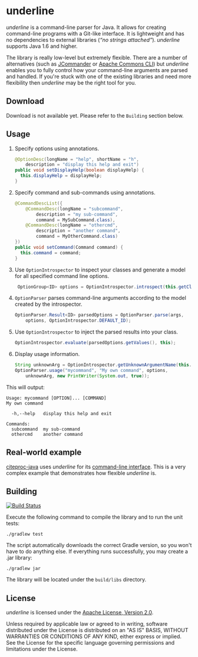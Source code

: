 underline
=========

_underline_ is a command-line parser for Java. It allows for creating
command-line programs with a Git-like interface. It is lightweight and
has no dependencies to external libraries (*&ldquo;no strings attached&rdquo;*).
_underline_ supports Java 1.6 and higher.

The library is really low-level but
extremely flexible. There are a number of alternatives (such as
[JCommander](http://jcommander.org/) or
[Apache Commons CLI](http://commons.apache.org/proper/commons-cli/)) but
_underline_ enables you to fully control how your command-line arguments are
parsed and handled. If you're stuck with one of the existing libraries and
need more flexibility then _underline_ may be the right tool for you.

Download
--------

Download is not available yet. Please refer to the `Building` section below.

Usage
-----

1. Specify options using annotations.

    ```java
    @OptionDesc(longName = "help", shortName = "h",
        description = "display this help and exit")
    public void setDisplayHelp(boolean displayHelp) {
      this.displayHelp = displayHelp;
    }
    ```

2. Specify command and sub-commands using annotations.

    ```java
    @CommandDescList({
        @CommandDesc(longName = "subcommand",
            description = "my sub-command",
            command = MySubCommand.class),
        @CommandDesc(longName = "othercmd",
            description = "another command",
            command = MyOtherCommand.class)
    })
    public void setCommand(Command command) {
      this.command = command;
    }
    ```

3. Use `OptionIntrospector` to inspect your classes and generate a model for all
   specified command line options.

    ```java
     OptionGroup<ID> options = OptionIntrospector.introspect(this.getClass());
    ```

4. `OptionParser` parses command-line arguments according to the model
   created by the introspector.

    ```java
    OptionParser.Result<ID> parsedOptions = OptionParser.parse(args,
        options, OptionIntrospector.DEFAULT_ID);
    ```

5. Use `OptionIntrospector` to inject the parsed results into your class.

    ```java
    OptionIntrospector.evaluate(parsedOptions.getValues(), this);
    ```

6. Display usage information.

    ```java
    String unknownArg = OptionIntrospector.getUnknownArgumentName(this.getClass());
    OptionParser.usage("mycommand", "My own command", options,
        unknownArg, new PrintWriter(System.out, true));
    ```

This will output:

    Usage: mycommand [OPTION]... [COMMAND]
    My own command

      -h,--help   display this help and exit

    Commands:
      subcommand  my sub-command
      othercmd    another command

Real-world example
------------------

[citeproc-java](http://michel-kraemer.github.io/citeproc-java/) uses _underline_
for its [command-line interface](http://michel-kraemer.github.io/citeproc-java/using/command-line-tool/).
This is a very complex example that demonstrates how flexible _underline_ is.

Building
--------

[![Build Status](https://travis-ci.org/michel-kraemer/underline.svg)](https://travis-ci.org/michel-kraemer/underline)

Execute the following command to compile the library and to run the
unit tests:

    ./gradlew test

The script automatically downloads the correct Gradle version, so you
won't have to do anything else. If everything runs successfully, you
may create a .jar library:

    ./gradlew jar

The library will be located under the `build/libs` directory.

License
-------

_underline_ is licensed under the
[Apache License, Version 2.0](http://www.apache.org/licenses/LICENSE-2.0).

Unless required by applicable law or agreed to in writing, software
distributed under the License is distributed on an "AS IS" BASIS,
WITHOUT WARRANTIES OR CONDITIONS OF ANY KIND, either express or implied.
See the License for the specific language governing permissions and
limitations under the License.
